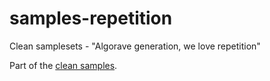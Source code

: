 # samples-repetition
Clean samplesets - "Algorave generation, we love repetition"

Part of the [clean samples](https://github.com/tidalcycles/Clean-Samples).
